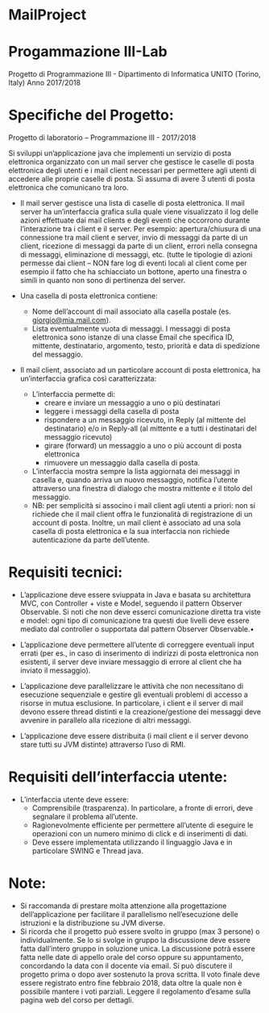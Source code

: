 # MailProject

# Progammazione III-Lab
Progetto di Programmazione III - Dipartimento di Informatica UNITO (Torino, Italy)
Anno 2017/2018

# Specifiche del Progetto:
Progetto di laboratorio – Programmazione III - 2017/2018

Si sviluppi un’applicazione java che implementi un servizio di posta elettronica
organizzato con un mail server che gestisce le caselle di posta elettronica degli utenti
e i mail client necessari per permettere agli utenti di accedere alle proprie caselle di
posta. Si assuma di avere 3 utenti di posta elettronica che comunicano tra loro.
  - Il mail server gestisce una lista di caselle di posta elettronica. Il mail server ha
  un’interfaccia grafica sulla quale viene visualizzato il log delle azioni effettuate
  dai mail clients e degli eventi che occorrono durante l’interazione tra i client e il
  server. Per esempio: apertura/chiusura di una connessione tra mail client e server,
  invio di messaggi da parte di un client, ricezione di messaggi da parte di un client,
  errori nella consegna di messaggi, eliminazione di messaggi, etc. (tutte le tipologie
  di azioni permesse dai client – NON fare log di eventi locali al client come per
  esempio il fatto che ha schiacciato un bottone, aperto una finestra o simili in
  quanto non sono di pertinenza del server.
  - Una casella di posta elettronica contiene:
    - Nome dell’account di mail associato alla casella postale (es.
    giorgio@mia.mail.com).
    - Lista eventualmente vuota di messaggi. I messaggi di posta elettronica
    sono istanze di una classe Email che specifica ID, mittente, destinatario,
    argomento, testo, priorità e data di spedizione del messaggio.
    
    
- Il mail client, associato ad un particolare account di posta elettronica, ha
un’interfaccia grafica così caratterizzata:
  - L’interfaccia permette di:
    - creare e inviare un messaggio a uno o più destinatari
    - leggere i messaggi della casella di posta
    - rispondere a un messaggio ricevuto, in Reply (al mittente del
    destinatario) e/o in Reply-all (al mittente e a tutti i destinatari del
    messaggio ricevuto)
    - girare (forward) un messaggio a uno o più account di posta
    elettronica
    - rimuovere un messaggio dalla casella di posta.
  - L’interfaccia mostra sempre la lista aggiornata dei messaggi in casella e,
  quando arriva un nuovo messaggio, notifica l’utente attraverso una finestra
  di dialogo che mostra mittente e il titolo del messaggio.
  - NB: per semplicità si associno i mail client agli utenti a priori: non si
  richiede che il mail client offra le funzionalità di registrazione di un
  account di posta. Inoltre, un mail client è associato ad una sola casella di
  posta elettronica e la sua interfaccia non richiede autenticazione da parte
  dell’utente.
  
# Requisiti tecnici:
- L’applicazione deve essere sviuppata in Java e basata su architettura MVC, con
Controller + viste e Model, seguendo il pattern Observer Observable. Si noti che
non deve esserci comunicazione diretta tra viste e model: ogni tipo di
comunicazione tra questi due livelli deve essere mediato dal controller o
supportata dal pattern Observer Observable.•

- L’applicazione deve permettere all’utente di correggere eventuali input errati (per
es., in caso di inserimento di indirizzi di posta elettronica non esistenti, il server
deve inviare messaggio di errore al client che ha inviato il messaggio).
- L’applicazione deve parallelizzare le attività che non necessitano di esecuzione
sequenziale e gestire gli eventuali problemi di accesso a risorse in mutua
esclusione. In particolare, i client e il server di mail devono essere thread distinti e
la creazione/gestione dei messaggi deve avvenire in parallelo alla ricezione di altri
messaggi.
- L’applicazione deve essere distribuita (i mail client e il server devono stare tutti
su JVM distinte) attraverso l’uso di RMI.
# Requisiti dell’interfaccia utente:
- L’interfaccia utente deve essere:
  - Comprensibile (trasparenza). In particolare, a fronte di errori, deve
  segnalare il problema all’utente.
  - Ragionevolmente efficiente per permettere all’utente di eseguire le
  operazioni con un numero minimo di click e di inserimenti di dati.
  - Deve essere implementata utilizzando il linguaggio Java e in particolare
  SWING e Thread java.
  
# Note:
- Si raccomanda di prestare molta attenzione alla progettazione dell’applicazione
per facilitare il parallelismo nell’esecuzione delle istruzioni e la distribuzione su
JVM diverse.
- Si ricorda che il progetto può essere svolto in gruppo (max 3 persone) o
individualmente. Se lo si svolge in gruppo la discussione deve essere fatta
dall’intero gruppo in soluzione unica. La discussione potrà essere fatta nelle date
di appello orale del corso oppure su appuntamento, concordando la data con il
docente via email. Si può discutere il progetto prima o dopo aver sostenuto la
prova scritta. Il voto finale deve essere registrato entro fine febbraio 2018, data
oltre la quale non è possibile mantere i voti parziali. Leggere il regolamento
d’esame sulla pagina web del corso per dettagli.
